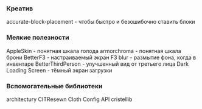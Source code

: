 ### Креатив
accurate-block-placement - чтобы быстро и безошибочно ставить блоки

### Мелкие полезности
AppleSkin - понятная шкала голода
armorchroma - понятная шкала брони
BetterF3 - настраиваемый экран F3
blur - размытие фона, когда в инвентаре
BetterThirdPerson - улучшенный вид от третьего лица
Dark Loading Screen - тёмный экран загрузки

### Вспомогательные библиотеки
architectury
CITResewn
Cloth Config API
cristellib